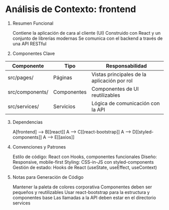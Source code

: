 # Análisis de Contexto: frontend

1. Resumen Funcional

    Contiene la aplicación de cara al cliente (UI)
    Construido con React y un conjunto de librerías modernas
    Se comunica con el backend a través de una API RESTful

2. Componentes Clave

| Componente | Tipo | Responsabilidad |
| --- | --- | --- |
| src/pages/ | Páginas | Vistas principales de la aplicación por rol |
| src/components/ | Componentes | Componentes de UI reutilizables |
| src/services/ | Servicios | Lógica de comunicación con la API |

3. Dependencias


    A[frontend] --> B[[react]]
    A --> C[[react-bootstrap]]
    A --> D[[styled-components]]
    A --> E[[axios]]

4. Convenciones y Patrones

    Estilo de código: React con Hooks, componentes funcionales
    Diseño: Responsive, mobile-first
    Styling: CSS-in-JS con styled-components
    Gestión de estado: Hooks de React (useState, useEffect, useContext)

5. Notas para Generación de Código

    Mantener la paleta de colores corporativa
    Componentes deben ser pequeños y reutilizables
    Usar 
react-bootstrap
 para la estructura y componentes base
    Las llamadas a la API deben estar en el directorio 
services
  